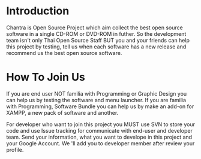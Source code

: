 # Introduction #
Chantra is Open Source Project which aim collect the best open source software in a single CD-ROM or DVD-ROM in futher. So the development team isn't only Thai Open Source Staff BUT you and your friends can help this project by testing, tell us when each software has a new release and recommend us the best open source software.


# How To Join Us #

If you are end user NOT familia with Programming or Graphic Design you can help us by testing the software and menu launcher. If you are familia with Programming, Software Bundle you can help us by make an add-on for XAMPP, a new pack of software and another.

For developer who want to join this project you MUST use SVN to store your code and use Issue tracking for communicate with end-user and developer team. Send your information, what you want to develope in this project and your Google Account. We 'll add you to developer member after review your profile.


